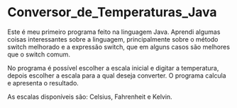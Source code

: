 # Conversor_de_Temperaturas_Java

Este é meu primeiro programa feito na linguagem Java. Aprendi algumas coisas interessantes sobre a linguagem, principalmente sobre o método switch melhorado e a expressão switch, que em alguns casos são melhores que o switch comum.

No programa é possível escolher a escala inicial e digitar a temperatura, depois escolher a escala para a qual deseja converter. O programa calcula e apresenta o resultado.

As escalas disponíveis são: Celsius, Fahrenheit e Kelvin.
